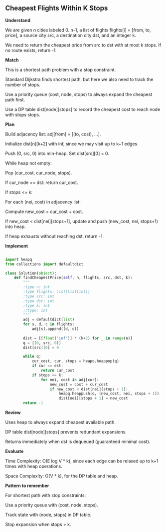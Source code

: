 ## Cheapest Flights Within K Stops
**Understand**

We are given n cities labeled 0..n-1, a list of flights flights[i] = [from, to, price], a source city src, a destination city dst, and an integer k.

We need to return the cheapest price from src to dst with at most k stops. If no route exists, return -1.

**Match**

This is a shortest path problem with a stop constraint.

Standard Dijkstra finds shortest path, but here we also need to track the number of stops.

Use a priority queue (cost, node, stops) to always expand the cheapest path first.

Use a DP table dist[node][stops] to record the cheapest cost to reach node with stops stops.

**Plan**

Build adjacency list: adj[from] = [(to, cost), …].

Initialize dist[n][k+2] with inf, since we may visit up to k+1 edges.

Push (0, src, 0) into min-heap. Set dist[src][0] = 0.

While heap not empty:

Pop (cur_cost, cur_node, stops).

If cur_node == dst: return cur_cost.

If stops <= k:

For each (nei, cost) in adjacency list:

Compute new_cost = cur_cost + cost.

If new_cost < dist[nei][stops+1], update and push (new_cost, nei, stops+1) into heap.

If heap exhausts without reaching dst, return -1.

**Implement**
```py

import heapq
from collections import defaultdict

class Solution(object):
    def findCheapestPrice(self, n, flights, src, dst, k):
        """
        :type n: int
        :type flights: List[List[int]]
        :type src: int
        :type dst: int
        :type k: int
        :rtype: int 
        """
        adj = defaultdict(list)
        for s, d, c in flights:
            adj[s].append((d, c))
        
        dist = [[float('inf')] * (k+2) for _ in range(n)]
        q = [(0, src, 0)]
        dist[src][0] = 0

        while q:
            cur_cost, cur, stops = heapq.heappop(q)
            if cur == dst:
                return cur_cost
            if stops <= k:
                for nei, cost in adj[cur]:
                    new_cost = cost + cur_cost
                    if new_cost < dist[nei][stops + 1]:
                        heapq.heappush(q, (new_cost, nei, stops + 1))
                        dist[nei][stops + 1] = new_cost
        return -1
```

**Review**

Uses heap to always expand cheapest available path.

DP table dist[node][stops] prevents redundant expansions.

Returns immediately when dst is dequeued (guaranteed minimal cost).

**Evaluate**

Time Complexity: O(E log V * k), since each edge can be relaxed up to k+1 times with heap operations.

Space Complexity: O(V * k), for the DP table and heap.

**Pattern to remember**

For shortest path with stop constraints:

Use a priority queue with (cost, node, stops).

Track state with (node, stops) in DP table.

Stop expansion when stops > k.